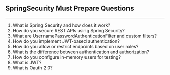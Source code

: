 ## SpringSecurity Must Prepare Questions

---

1. What is Spring Security and how does it work?
2. How do you secure REST APIs using Spring Security?
3. What are UsernamePasswordAuthenticationFilter and custom filters?
4. How do you implement JWT-based authentication?
5. How do you allow or restrict endpoints based on user roles?
6. What is the difference between authentication and authorization?
7. How do you configure in-memory users for testing?
8. What is JWT?
9. What is Oauth 2.0?

